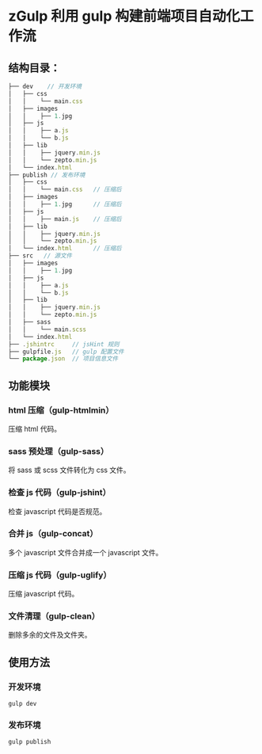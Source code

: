 # zGulp 利用 gulp 构建前端项目自动化工作流

## 结构目录： ##

```javascript
├── dev    // 开发环境
│   ├── css
│   │    └── main.css
│   ├── images
│   │    ├── 1.jpg
│   ├── js
│   │    ├── a.js
│   │    └── b.js
│   ├── lib
│   │    ├── jquery.min.js
│   │    └── zepto.min.js
│   └── index.html
├── publish	// 发布环境
│   ├── css
│   │    └── main.css	// 压缩后
│   ├── images
│   │    ├── 1.jpg		// 压缩后
│   ├── js
│   │    ├── main.js	// 压缩后
│   ├── lib
│   │    ├── jquery.min.js
│   │    └── zepto.min.js
│   └── index.html		// 压缩后
├── src	  // 源文件
│   ├── images
│   │    ├── 1.jpg
│   ├── js
│   │    ├── a.js
│   │    └── b.js
│   ├── lib
│   │    ├── jquery.min.js
│   │    └── zepto.min.js
│   ├── sass
│   │    └── main.scss
│   └── index.html
├── .jshintrc     // jsHint 规则
├── gulpfile.js   // gulp 配置文件
└── package.json  // 项目信息文件
```

## 功能模块 ##

### html 压缩（gulp-htmlmin） ###

压缩 html 代码。

### sass 预处理（gulp-sass） ###

将 sass 或 scss 文件转化为 css 文件。

### 检查 js 代码（gulp-jshint） ###

检查 javascript 代码是否规范。

### 合并 js（gulp-concat） ###

多个 javascript 文件合并成一个 javascript 文件。

### 压缩 js 代码（gulp-uglify） ###

压缩 javascript 代码。

### 文件清理（gulp-clean） ###

删除多余的文件及文件夹。

## 使用方法 ##

### 开发环境 ###

    gulp dev

### 发布环境 ###

    gulp publish